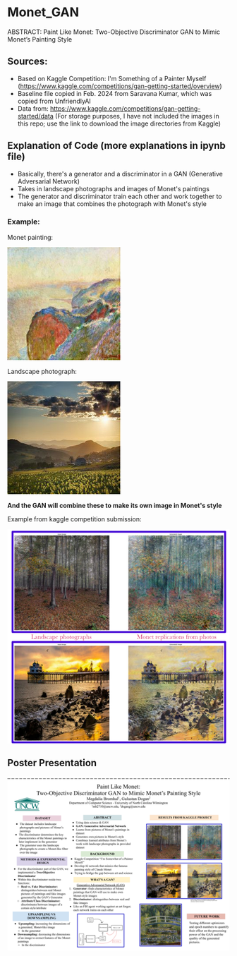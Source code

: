 # Monet_GAN
 ABSTRACT: Paint Like Monet: Two-Objective Discriminator GAN to Mimic Monet’s Painting Style
 
## Sources:
- Based on Kaggle Competition: I'm Something of a Painter Myself (https://www.kaggle.com/competitions/gan-getting-started/overview) 
- Baseline file copied in Feb. 2024 from Saravana Kumar, which was copied from UnfriendlyAI
- Data from: https://www.kaggle.com/competitions/gan-getting-started/data (For storage purposes, I have not included the images in this repo; use the link to download the image directories from Kaggle)

## Explanation of Code (more explanations in ipynb file)
- Basically, there's a generator and a discriminator in a GAN (Generative Adversarial Network)
- Takes in landscape photographs and images of Monet's paintings
- The generator and discriminator train each other and work together to make an image that combines the photograph with Monet's style

### Example:

Monet painting:

![monet example](https://github.com/mdbromhal/Monet_GAN/blob/3429964ecbe36662b6c1df88a09ae04204fc0a43/000c1e3bff.jpg)

Landscape photograph:

![landscape example](https://github.com/mdbromhal/Monet_GAN/blob/3429964ecbe36662b6c1df88a09ae04204fc0a43/00068bc07f.jpg)

**And the GAN will combine these to make its own image in Monet's style**

Example from kaggle competition submission:

![results example](https://github.com/mdbromhal/Monet_GAN/blob/2235ce904cc4b223c6ab1c98713e7d96681b3828/results_screenshot)

## Poster Presentation
![poster photo](https://github.com/mdbromhal/Monet_GAN/blob/51c378b8cd963e4765a139404fb1451a314e8e50/Megdalia_MonetGAN_poster.png)
